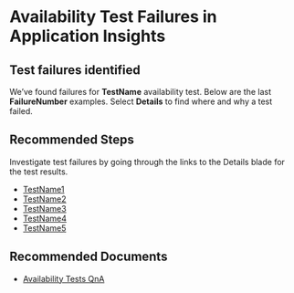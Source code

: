 <properties
pageTitle="Availability Test Failures in Application Insights"
description="Availability Test Failures in Application Insights"
infoBubbleText="Availability Test Failures"
service="microsoft.insights"
resource="components"
authors="debugthings"
ms.author="gearama"
displayOrder=""
articleId="diagnostyic-failed-tests-go-to-details"
diagnosticScenario="ApplicationInsightsAvailabilityTestFailureDiagnostic"
selfHelpType="diagnostics"
supportTopicIds=""
productPesIds=""
cloudEnvironments="public, fairfax, mooncake, usnat, blackforest, ussec"
ownershipId="AzureMonitoring_Alerts_ActivityLogAndMetricAlerts"
/>

# Availability Test Failures in Application Insights

## **Test failures identified**

<!--issueDescription-->
We’ve found failures for **<!--$TestName-->TestName<!--/$TestName-->** availability test. Below are the last **<!--$FailureNumber-->FailureNumber<!--/$FailureNumber-->** examples. Select **Details** to find where and why a test failed.
<!--/issueDescription-->

## **Recommended Steps**

Investigate test failures by going through the links to the Details blade for the test results.

*  <a href="<!--$Link1-->Link1<!--/$Link1-->"><!--$TestName1-->TestName1<!--/$TestName1--></a>
*  <a href="<!--$Link2-->Link2<!--/$Link2-->"><!--$TestName2-->TestName2<!--/$TestName2--></a>
*  <a href="<!--$Link3-->Link3<!--/$Link3-->"><!--$TestName3-->TestName3<!--/$TestName3--></a>
*  <a href="<!--$Link4-->Link4<!--/$Link4-->"><!--$TestName4-->TestName4<!--/$TestName4--></a>
*  <a href="<!--$Link5-->Link5<!--/$Link5-->"><!--$TestName5-->TestName5<!--/$TestName5--></a>

## **Recommended Documents**

* [Availability Tests QnA](https://docs.microsoft.com/azure/application-insights/app-insights-monitor-web-app-availability#qna)
